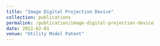 ```yaml
---
title: "Image Digital Projection Device"
collection: publications
permalink: /publication/image-digital-projection-device
date: 2022-02-01
venue: "Utility Model Patent"
---
```

